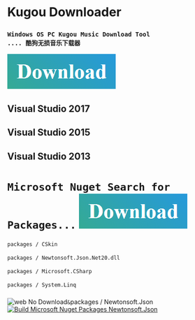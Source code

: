 # Kugou Downloader
### `Windows OS PC Kugou Music Download Tool                   .... 酷狗无损音乐下载器`

 [![Build Kugou Downloader](https://raw.githubusercontent.com/CreateDownloader/KugouDownloader/master/Download.PNG)](https://github.com/CreateDownloader/KugouDownloader/releases/tag/Release)
## Visual Studio 2017
## Visual Studio 2015
## Visual Studio 2013

# `Microsoft Nuget Search for Packages...`  [![Build Microsoft Nuget Packages](https://raw.githubusercontent.com/CreateDownloader/KugouDownloader/master/Download.PNG)](https://www.nuget.org/packages)

`packages / CSkin`

`packages / Newtonsoft.Json.Net20.dll `

`packages / Microsoft.CSharp`

`packages / System.Linq`


### 
![web](https://www.newtonsoft.com/content/images/nugeticon.png) No Download` & `packages / Newtonsoft.Json  [![Build Microsoft Nuget Packages Newtonsoft.Json](https://www.newtonsoft.com/content/images/nugeticon.png)](https://www.nuget.org/packages/Newtonsoft.Json/)  

